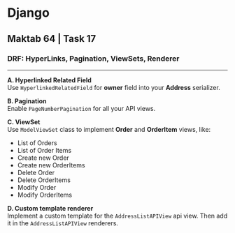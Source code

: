 # Django
## Maktab 64 | Task 17
### DRF: HyperLinks, Pagination, ViewSets, Renderer

----
**A. Hyperlinked Related Field**    
Use `HyperlinkedRelatedField` for **owner** field into your **Address** serializer.

**B. Pagination**    
Enable `PageNumberPagination` for all your API views.

**C. ViewSet**  
Use `ModelViewSet` class to implement **Order** and **OrderItem** views, like:
- List of Orders
- List of Order Items
- Create new Order
- Create new OrderItems
- Delete Order
- Delete OrderItems
- Modify Order
- Modify OrderItems

**D. Custom template renderer**    
Implement a custom template for the `AddressListAPIView` api view. Then add it in the `AddressListAPIView` renderers.

